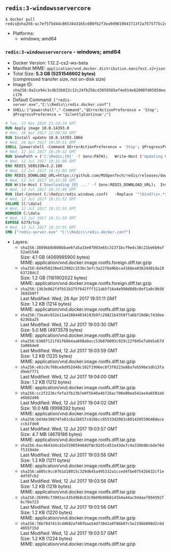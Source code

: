 ## `redis:3-windowsservercore`

```console
$ docker pull redis@sha256:ac7ef575d44c8653443165c600fb2f3ea9d9019843713f2a7575775c2c42ad0b
```

-	Platforms:
	-	windows; amd64

### `redis:3-windowsservercore` - windows; amd64

-	Docker Version: 1.12.2-cs2-ws-beta
-	Manifest MIME: `application/vnd.docker.distribution.manifest.v2+json`
-	Total Size: **5.3 GB (5251546602 bytes)**  
	(compressed transfer size, not on-disk size)
-	Image ID: `sha256:0a2ce94c3cdb33b022c12c24fb256cd3059585ef4e914e82000fd05850eec176`
-	Default Command: `["redis-server.exe","C:\\Redis\\redis.docker.conf"]`
-	`SHELL`: `["powershell","-Command","$ErrorActionPreference = 'Stop'; $ProgressPreference = 'SilentlyContinue';"]`

```dockerfile
# Tue, 22 Nov 2016 23:24:24 GMT
RUN Apply image 10.0.14393.0
# Mon, 10 Apr 2017 22:00:56 GMT
RUN Install update 10.0.14393.1066
# Wed, 26 Apr 2017 19:30:51 GMT
SHELL [powershell -Command $ErrorActionPreference = 'Stop'; $ProgressPreference = 'SilentlyContinue';]
# Wed, 12 Jul 2017 18:29:32 GMT
RUN $newPath = ('C:\Redis;{0}' -f $env:PATH); 	Write-Host ('Updating PATH: {0}' -f $newPath); 	setx /M PATH $newPath;
# Wed, 12 Jul 2017 18:31:00 GMT
ENV REDIS_VERSION=3.2.100
# Wed, 12 Jul 2017 18:31:03 GMT
ENV REDIS_DOWNLOAD_URL=https://github.com/MSOpenTech/redis/releases/download/win-3.2.100/Redis-x64-3.2.100.zip
# Wed, 12 Jul 2017 18:31:30 GMT
RUN Write-Host ('Downloading {0} ...' -f $env:REDIS_DOWNLOAD_URL); 	Invoke-WebRequest -Uri $env:REDIS_DOWNLOAD_URL -OutFile 'redis.zip'; 		Write-Host 'Expanding ...'; 	Expand-Archive redis.zip -DestinationPath C:\Redis; 		Write-Host 'Verifying install ("redis-server --version") ...'; 	redis-server --version; 		Write-Host 'Removing ...'; 	Remove-Item redis.zip -Force
# Wed, 12 Jul 2017 18:31:49 GMT
RUN (Get-Content C:\Redis\redis.windows.conf) 	-Replace '^(bind)\s+.*$', '$1 0.0.0.0' 	-Replace '^(protected-mode)\s+.*$', '$1 no' 	| Set-Content C:\Redis\redis.docker.conf
# Wed, 12 Jul 2017 18:31:52 GMT
VOLUME [C:\data]
# Wed, 12 Jul 2017 18:31:55 GMT
WORKDIR C:\data
# Wed, 12 Jul 2017 18:31:58 GMT
EXPOSE 6379/tcp
# Wed, 12 Jul 2017 18:32:01 GMT
CMD ["redis-server.exe" "C:\\Redis\\redis.docker.conf"]
```

-	Layers:
	-	`sha256:3889bb8d808bbae6fa5a33e07093e65c31371bcf9e4c38c21be6b9af52ad1548`  
		Size: 4.1 GB (4069985900 bytes)  
		MIME: application/vnd.docker.image.rootfs.foreign.diff.tar.gzip
	-	`sha256:6d4d50238ed13902c153bc3efc3a22f8a96bca4168ea03624d01da1063728dc2`  
		Size: 1.2 GB (1161902022 bytes)  
		MIME: application/vnd.docker.image.rootfs.foreign.diff.tar.gzip
	-	`sha256:1363e862fdfb51b375f642fff311ab5f16a4e990d8d8c0ef1a0c9b563692b9ff`  
		Last Modified: Wed, 26 Apr 2017 19:51:11 GMT  
		Size: 1.2 KB (1214 bytes)  
		MIME: application/vnd.docker.image.rootfs.diff.tar.gzip
	-	`sha256:73ea6c032e11a428044834103b9fc29821b4358f7a6b710d8c743dee6236ba25`  
		Last Modified: Wed, 12 Jul 2017 19:03:30 GMT  
		Size: 5.0 MB (4973578 bytes)  
		MIME: application/vnd.docker.image.rootfs.diff.tar.gzip
	-	`sha256:b3607121f81f68b4aa608a0acc53b076093c929c22f045e7a0d1eb7d3a0864e0`  
		Last Modified: Wed, 12 Jul 2017 19:03:59 GMT  
		Size: 1.2 KB (1225 bytes)  
		MIME: application/vnd.docker.image.rootfs.diff.tar.gzip
	-	`sha256:e81c9cf88ce8d952d48c102f1996ec8f3f0223e88a7eb596e1db13fad9ebf771`  
		Last Modified: Wed, 12 Jul 2017 19:04:00 GMT  
		Size: 1.2 KB (1212 bytes)  
		MIME: application/vnd.docker.image.rootfs.diff.tar.gzip
	-	`sha256:cc2f2226cfefa37b23b7e0f5b40a4b726ac700e80ea541ee4a6581ebe6b82d48`  
		Last Modified: Wed, 12 Jul 2017 19:04:02 GMT  
		Size: 10.0 MB (9998392 bytes)  
		MIME: application/vnd.docker.image.rootfs.diff.tar.gzip
	-	`sha256:b438e38874fe01c8a1b657cd16bcc95533d2083c801420559648dececcb1fde0`  
		Last Modified: Wed, 12 Jul 2017 19:03:57 GMT  
		Size: 4.7 MB (4678186 bytes)  
		MIME: application/vnd.docker.image.rootfs.diff.tar.gzip
	-	`sha256:6ac4643d4cd2e55985946ddf8c92d5cd53a43de7c9a330b96cbde76df53194de`  
		Last Modified: Wed, 12 Jul 2017 19:03:56 GMT  
		Size: 1.2 KB (1211 bytes)  
		MIME: application/vnd.docker.image.rootfs.diff.tar.gzip
	-	`sha256:a805c9cc0761d18915c329d645a495332a1cced4fbe07542b632cf1e4dfdfcb2`  
		Last Modified: Wed, 12 Jul 2017 19:03:56 GMT  
		Size: 1.2 KB (1218 bytes)  
		MIME: application/vnd.docker.image.rootfs.diff.tar.gzip
	-	`sha256:26999c73903ac435d968c63c9b09b90b8145b4a44ac944aef894592f6c70e723`  
		Last Modified: Wed, 12 Jul 2017 19:03:56 GMT  
		Size: 1.2 KB (1220 bytes)  
		MIME: application/vnd.docker.image.rootfs.diff.tar.gzip
	-	`sha256:78b79d7413cd4602af40fbaa54d73042a9f86b07c5e219bb098d2c6d4055f15d`  
		Last Modified: Wed, 12 Jul 2017 19:03:57 GMT  
		Size: 1.2 KB (1224 bytes)  
		MIME: application/vnd.docker.image.rootfs.diff.tar.gzip
